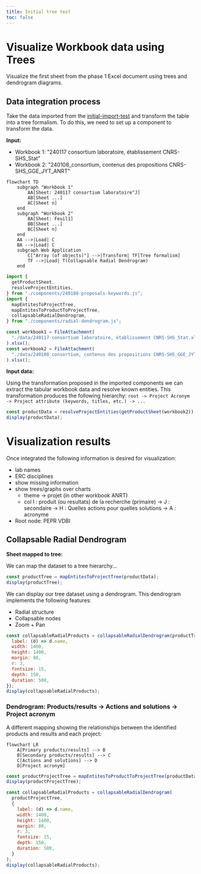 ```yaml
---
title: Initial tree test
toc: false
---
```


# Visualize Workbook data using Trees

Visualize the first sheet from the phase 1 Excel document using trees and dendrogram diagrams.


## Data integration process

Take the data imported from the [initial-import-test](./initial-import-test) and transform the table into a tree formalism.
To do this, we need to set up a component to transform the data.

**Input:**

- Workbook 1: "240117 consortium laboratoire, établissement CNRS-SHS_Stat"
- Workbook 2: "240108_consortium, contenus des propositions CNRS-SHS_GGE_JYT_ANRT"

```mermaid
flowchart TD
    subgraph "Workbook 1"
        AA[Sheet: 240117 consortium laboratoire^J]
        AB[Sheet ...]
        AC[Sheet n]
    end
    subgraph "Workbook 2"
        BA[Sheet: Feuil1]
        BB[Sheet ...]
        BC[Sheet n]
    end
    AA -->|Load| C
    BA -->|Load| C
    subgraph Web Application
        C["Array (of objects)"] -->|Transform| TF[Tree formalism]
        TF -->|Load| T(Collapsable Radial Dendrogram)
    end
```

```js echo
import {
  getProductSheet,
  resolveProjectEntities,
} from "./components/240108-proposals-keywords.js";
import {
  mapEntitesToProjectTree,
  mapEntitesToProductToProjectTree,
  collapsableRadialDendrogram,
} from "./components/radial-dendrogram.js";

const workbook1 = FileAttachment(
  "./data/240117 consortium laboratoire, établissement CNRS-SHS_Stat.xlsx"
).xlsx();
const workbook2 = FileAttachment(
  "./data/240108_consortium, contenus des propositions CNRS-SHS_GGE_JYT_ANRT.xlsx"
).xlsx();
```

**Input data:**

Using the transformation proposed in the imported components we can extract the tabular workbook data and resolve known entities.
This transformation produces the following hierarchy: `root -> Project Acronym -> Project attribute (keywords, titles, etc.) -> ...`

```js echo
const productData = resolveProjectEntities(getProductSheet(workbook2));
display(productData);
```

# Visualization results

Once integrated the following information is desired for visualization:

- lab names
- ERC disciplines
- show missing information
- show trees/graphs over charts
  - theme → projet (in other workbook ANRT)
  - col I : produit (ou resultats) de la recherche (primaire) → J : secondaire → H : Quelles actions pour quelles solutions → A : acronyme
- Root node: PEPR VDBI

## Collapsable Radial Dendrogram

**Sheet mapped to tree:**

We can map the dataset to a tree hierarchy...

```js echo
const productTree = mapEntitesToProjectTree(productData);
display(productTree);
```

We can display our tree dataset using a dendrogram. This dendrogram implements the following features:

- Radial structure
- Collapsable nodes
- Zoom + Pan

```js echo
const collapsableRadialProducts = collapsableRadialDendrogram(productTree, {
  label: (d) => d.name,
  width: 1400,
  height: 1400,
  margin: 80,
  r: 3,
  fontsize: 15,
  depth: 150,
  duration: 500,
});
display(collapsableRadialProducts);
```

### Dendrogram: Products/results → Actions and solutions → Project acronym

A different mapping showing the relationships between the identified products and results and each project:

```mermaid
flowchart LR
    A[Primary products/results] --> B
    B[Secondary products/results] --> C
    C[Actions and solutions] --> D
    D[Project acronym]
```

```js echo
const productProjectTree = mapEntitesToProductToProjectTree(productData);
display(productProjectTree);
```

```js echo
const collapsableRadialProducts = collapsableRadialDendrogram(
  productProjectTree,
  {
    label: (d) => d.name,
    width: 1400,
    height: 1400,
    margin: 80,
    r: 3,
    fontsize: 15,
    depth: 150,
    duration: 500,
  }
);
display(collapsableRadialProducts);
```
